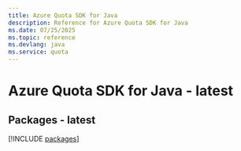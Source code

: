 ```yaml
---
title: Azure Quota SDK for Java
description: Reference for Azure Quota SDK for Java
ms.date: 07/25/2025
ms.topic: reference
ms.devlang: java
ms.service: quota
---
```

# Azure Quota SDK for Java - latest
## Packages - latest
[!INCLUDE [packages](quota-index.md)]